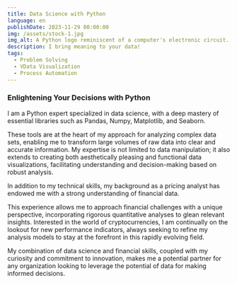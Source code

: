 ```yaml
---
title: Data Science with Python
language: en
publishDate: 2023-11-29 00:00:00
img: /assets/stock-1.jpg
img_alt: A Python logo reminiscent of a computer's electronic circuit.
description: I bring meaning to your data!
tags:
  - Problem Solving
  - VData Visualization
  - Process Automation
---
```


### Enlightening Your Decisions with Python

I am a Python expert specialized in data science, with a deep mastery of essential libraries such as Pandas, Numpy, Matplotlib, and Seaborn.

These tools are at the heart of my approach for analyzing complex data sets, enabling me to transform large volumes of raw data into clear and accurate information. My expertise is not limited to data manipulation; it also extends to creating both aesthetically pleasing and functional data visualizations, facilitating understanding and decision-making based on robust analysis.

In addition to my technical skills, my background as a pricing analyst has endowed me with a strong understanding of financial data.

This experience allows me to approach financial challenges with a unique perspective, incorporating rigorous quantitative analyses to glean relevant insights. Interested in the world of cryptocurrencies, I am continually on the lookout for new performance indicators, always seeking to refine my analysis models to stay at the forefront in this rapidly evolving field.

My combination of data science and financial skills, coupled with my curiosity and commitment to innovation, makes me a potential partner for any organization looking to leverage the potential of data for making informed decisions.